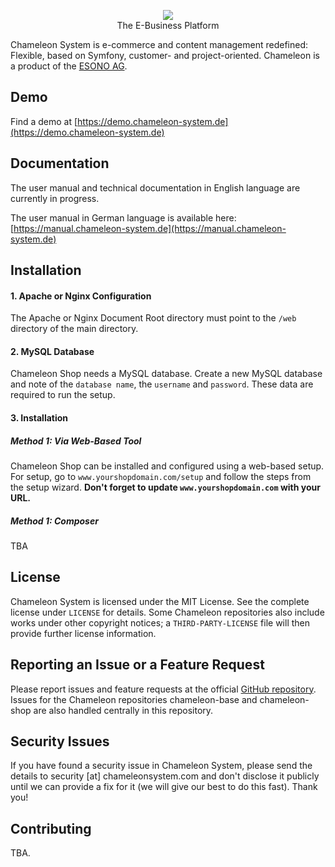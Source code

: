 <p align="center">
    <a href="https://chameleonsystem.com" target="_blank">
        <img src="https://demo.chameleon-system.de/chameleon/mediapool/8/ae/chameleon-logo_id3834.png">
    </a>
    <br />
    <span>
        The E-Business Platform
    </span>
</p>

Chameleon System is e-commerce and content management redefined: Flexible, based on Symfony, customer- and
project-oriented. Chameleon is a product of the [ESONO AG](https://www.esono.de/).

Demo
----

Find a demo at [https://demo.chameleon-system.de](https://demo.chameleon-system.de)

Documentation
-------------

The user manual and technical documentation in English language are currently in progress.

The user manual in German language is available here: [https://manual.chameleon-system.de](https://manual.chameleon-system.de)

Installation
------------

#### 1. Apache or Nginx Configuration
The Apache or Nginx Document Root directory must point to the `/web` directory of the main directory.

#### 2. MySQL Database
Chameleon Shop needs a MySQL database. Create a new MySQL database and note of the `database name`, the `username` and `password`.
These data are required to run the setup.

#### 3. Installation

##### Method 1: Via Web-Based Tool
Chameleon Shop can be installed and configured using a web-based setup. 
For setup, go to `www.yourshopdomain.com/setup` and follow the steps from the setup wizard.
**Don't forget to update `www.yourshopdomain.com` with your URL.**

##### Method 1: Composer
TBA

License
-------

Chameleon System is licensed under the MIT License. See the complete license under `LICENSE` for details.
Some Chameleon repositories also include works under other copyright notices; a `THIRD-PARTY-LICENSE` file will then
provide further license information. 

Reporting an Issue or a Feature Request
---------------------------------------

Please report issues and feature requests at the official [GitHub repository](https://github.com/chameleon-system/chameleon-system/issues).
Issues for the Chameleon repositories chameleon-base and chameleon-shop are also handled centrally in this repository.

Security Issues
---------------

If you have found a security issue in Chameleon System, please send the details to
security [at] chameleonsystem.com and don't disclose it publicly until we can provide a
fix for it (we will give our best to do this fast). Thank you!

Contributing
------------

TBA.
